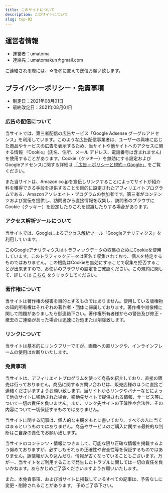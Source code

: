 ```yaml
---
title: このサイトについて
description: このサイトについて
slug: top-02
---
```



## 運営者情報

- 運営者：umatoma
- 連絡先：umatomakun☆gmail.com

ご連絡される際には、☆を@に変えて送信お願い致します。


## プライバシーポリシー・免責事項

- 制定日：2021年08月01日
- 最終改定日：2021年08月01日

### 広告の配信について
当サイトでは、第三者配信の広告サービス「Google Adsense グーグルアドセンス」を利用しています。このような広告配信事業者は、ユーザーの興味に応じた商品やサービスの広告を表示するため、当サイトや他サイトへのアクセスに関する情報 『Cookie』(氏名、住所、メール アドレス、電話番号は含まれません) を使用することがあります。Cookie（クッキー）を無効にする設定およびGoogleアドセンスに関する詳細は [「広告 – ポリシーと規約 – Google」](https://policies.google.com/technologies/ads?hl=ja) をご覧ください。

また当サイトは、Amazon.co.jpを宣伝しリンクすることによってサイトが紹介料を獲得できる手段を提供することを目的に設定されたアフィリエイトプログラムである、Amazonアソシエイト・プログラムの参加者です。第三者がコンテンツおよび宣伝を提供し、訪問者から直接情報を収集し、訪問者のブラウザにCookie（クッキー）を設定したりこれを認識したりする場合があります。


### アクセス解析ツールについて
当サイトでは、Googleによるアクセス解析ツール「Googleアナリティクス」を利用しています。

このGoogleアナリティクスはトラフィックデータの収集のためにCookieを使用しています。このトラフィックデータは匿名で収集されており、個人を特定するものではありません。この機能はCookieを無効にすることで収集を拒否することが出来ますので、お使いのブラウザの設定をご確認ください。この規約に関して、詳しくは [こちら](https://policies.google.com/technologies/partner-sites) をクリックしてください。


### 著作権について
当サイトは著作権の侵害を目的とするものではありません。使用している版権物の知的所有権はそれぞれの著作者・団体に帰属しております。著作権や肖像権に関して問題がありましたら御連絡下さい。著作権所有者様からの警告及び修正・撤去のご連絡があった場合は迅速に対処または削除致します。


### リンクについて
当サイトは基本的にリンクフリーですが、画像への直リンクや、インラインフレームの使用はお断りいたします。


### 免責事項
当サイトは、アフィリエイトプログラムを使って商品を紹介しており、直接の販売は行っておりません。商品に関するお問い合わせは、販売店様のほうに直接ご連絡くださいますようお願い致します。当サイトからリンクやバナーなどによって他のサイトに移動された場合、移動先サイトで提供される情報、サービス等について一切の責任を負いません。また、リンク先サイトの正確性や合法性、その内容について一切保証するものではありません。

当サイトに関する記事は、個人的な主観をもとに書いており、すべての人に当てはまるというものではありません。商品やサービスのご購入に関する最終的な判断はご自身の責任でお願い致します。

当サイトのコンテンツ・情報につきまして、可能な限り正確な情報を掲載するよう努めておりますが、必ずしもそれらの正確性や安全性等を保証するものではありません。誤情報が入り込んだり、情報が古くなっていることもございます。万が一、当サイトをご利用することで発生したトラブルに関しては一切の責任を負いかねます。あらかじめご了承くださいますようお願いいたします。

また、本免責事項、および当サイトに掲載しているすべての記事は、予告なしに変更・削除されることがあります。 予めご了承下さい。

